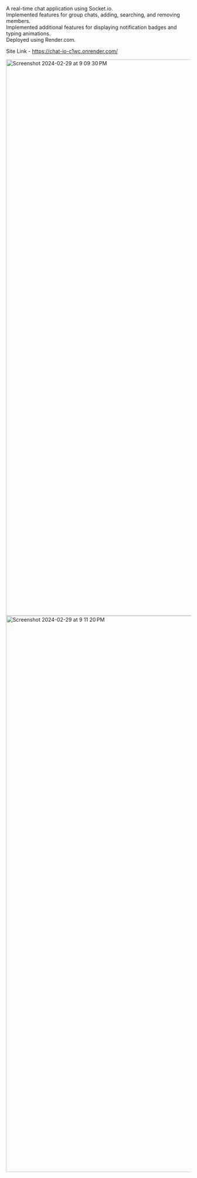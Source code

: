 A real-time chat application using Socket.io.<br/>
Implemented features for group chats, adding, searching, and removing members.<br/>
Implemented additional features for displaying notification badges and typing animations.<br/>
Deployed using Render.com.

Site Link - https://chat-io-c1wc.onrender.com/

<img width="1512" alt="Screenshot 2024-02-29 at 9 09 30 PM" src="https://github.com/shreyas710/Chat.io/assets/62650542/baeac118-36aa-41ca-8dd6-f25227a684cb">


<img width="1512" alt="Screenshot 2024-02-29 at 9 11 20 PM" src="https://github.com/shreyas710/Chat.io/assets/62650542/8c69c590-8b75-434c-999c-79e0748c9102">
